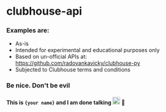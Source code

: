 # clubhouse-api

### Examples are:
- As-is
- Intended for experimental and educational purposes only
- Based on un-official APIs at: https://github.com/radovankavicky/clubhouse-py
- Subjected to Clubhouse terms and conditions

### Be nice. Don't be evil

#### This is `{your name}` and I am done talking <img src="https://cdn4.iconfinder.com/data/icons/sound-and-music-1/32/microphone_disabled_mute_sound_off_mic_record-512.png" border=none background="gray" width="20px" height="20px"> 🙂
